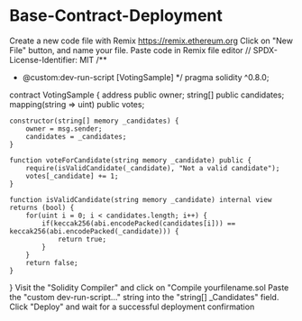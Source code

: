 # Base-Contract-Deployment
Create a new code file with Remix https://remix.ethereum.org
Click on "New File" button, and name your file.
Paste code in Remix file editor
// SPDX-License-Identifier: MIT
/**
 * @custom:dev-run-script [VotingSample]
 */
pragma solidity ^0.8.0;

contract VotingSample {
    address public owner;
    string[] public candidates; 
    mapping(string => uint) public votes; 

    constructor(string[] memory _candidates) {
        owner = msg.sender;
        candidates = _candidates;
    }

    function voteForCandidate(string memory _candidate) public {
        require(isValidCandidate(_candidate), "Not a valid candidate");
        votes[_candidate] += 1;
    }

    function isValidCandidate(string memory _candidate) internal view returns (bool) {
        for(uint i = 0; i < candidates.length; i++) {
            if(keccak256(abi.encodePacked(candidates[i])) == keccak256(abi.encodePacked(_candidate))) {
                return true;
            }
        }
        return false;
    }
}
 Visit the "Solidity Compiler" and click on "Compile yourfilename.sol
        Paste the "custom dev-run-script..." string into the "string[] _Candidates" field.
        Click "Deploy" and wait for a successful deployment confirmation
